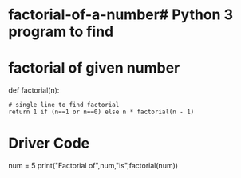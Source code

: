 # factorial-of-a-number# Python 3 program to find 
# factorial of given number
def factorial(n):
	
	# single line to find factorial
	return 1 if (n==1 or n==0) else n * factorial(n - 1) 

# Driver Code
num = 5
print("Factorial of",num,"is",factorial(num))
